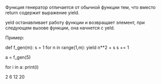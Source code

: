 Функция генератор отличается от обычной функции тем, что вместо return содержит выражение yield.

yeld останавливает работу функции и возвращает элемент, при следующем вызове функции, она начнется с yeld.

Пример:

def f_gen(m):
     s = 1
     for n in range(1,m):
         yield n**2 + s
         s += 1

a = f_gen(5)

for i in a:
    print(i)

2
6
12
20